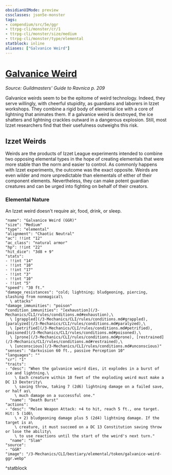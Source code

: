 ```yaml
---
obsidianUIMode: preview
cssclasses: json5e-monster
tags:
- compendium/src/5e/ggr
- ttrpg-cli/monster/cr/1
- ttrpg-cli/monster/size/medium
- ttrpg-cli/monster/type/elemental
statblock: inline
aliases: ["Galvanice Weird"]
---
```

# [Galvanice Weird](3-Mechanics\CLI\bestiary\elemental/galvanice-weird-ggr.md)
*Source: Guildmasters' Guide to Ravnica p. 209*  

Galvanice weirds seem to be the epitome of weird technology. Indeed, they serve willingly, with cheerful stupidity, as guardians and laborers in Izzet workshops. They combine a rigid body of elemental ice with a core of lightning that animates them. If a galvanice weird is destroyed, the ice shatters and lightning crackles outward in a dangerous explosion. Still, most Izzet researchers find that their usefulness outweighs this risk.

## Izzet Weirds

Weirds are the products of Izzet League experiments intended to combine two opposing elemental types in the hope of creating elementals that were more stable than the norm and easier to control. As commonly happens with Izzet experiments, the outcome was the exact opposite. Weirds are even wilder and more unpredictable than elementals of either of their component elements. Nevertheless, they can make potent guardian creatures and can be urged into fighting on behalf of their creators.

### Elemental Nature

An Izzet weird doesn't require air, food, drink, or sleep.

```statblock
"name": "Galvanice Weird (GGR)"
"size": "Medium"
"type": "elemental"
"alignment": "Chaotic Neutral"
"ac": !!int "12"
"ac_class": "natural armor"
"hp": !!int "22"
"hit_dice": "3d8 + 9"
"stats":
- !!int "14"
- !!int "10"
- !!int "17"
- !!int "3"
- !!int "10"
- !!int "5"
"speed": "30 ft."
"damage_resistances": "cold; lightning; bludgeoning, piercing, slashing from nonmagical\
  \ attacks"
"damage_immunities": "poison"
"condition_immunities": "[exhaustion](/3-Mechanics/CLI/rules/conditions.md#exhaustion),\
  \ [grappled](/3-Mechanics/CLI/rules/conditions.md#grappled), [paralyzed](/3-Mechanics/CLI/rules/conditions.md#paralyzed),\
  \ [petrified](/3-Mechanics/CLI/rules/conditions.md#petrified), [poisoned](/3-Mechanics/CLI/rules/conditions.md#poisoned),\
  \ [prone](/3-Mechanics/CLI/rules/conditions.md#prone), [restrained](/3-Mechanics/CLI/rules/conditions.md#restrained),\
  \ [unconscious](/3-Mechanics/CLI/rules/conditions.md#unconscious)"
"senses": "darkvision 60 ft., passive Perception 10"
"languages": ""
"cr": "1"
"traits":
- "desc": "When the galvanice weird dies, it explodes in a burst of ice and lightning.\
    \ Each creature within 10 feet of the exploding weird must make a DC 13 Dexterity\
    \ saving throw, taking 7 (2d6) lightning damage on a failed save, or half as\
    \ much damage on a successful one."
  "name": "Death Burst"
"actions":
- "desc": "Melee Weapon Attack: +4 to hit, reach 5 ft., one target. Hit: 5 (1d6\
    \ + 2) bludgeoning damage plus 5 (2d4) lightning damage. If the target is a\
    \ creature, it must succeed on a DC 13 Constitution saving throw or lose the ability\
    \ to use reactions until the start of the weird's next turn."
  "name": "Slam"
"source":
- "GGR"
"image": "/3-Mechanics/CLI/bestiary/elemental/token/galvanice-weird-ggr.webp"
```
^statblock
